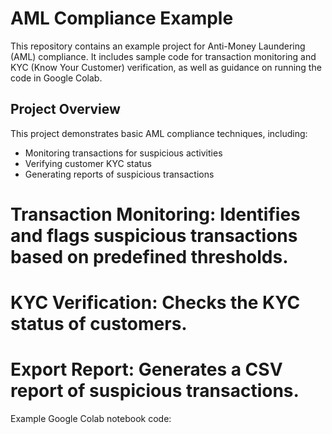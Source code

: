 # AML Compliance Example

This repository contains an example project for Anti-Money Laundering (AML) compliance. It includes sample code for transaction monitoring and KYC (Know Your Customer) verification, as well as guidance on running the code in Google Colab.

## Project Overview

This project demonstrates basic AML compliance techniques, including:
- Monitoring transactions for suspicious activities 
- Verifying customer KYC status
- Generating reports of suspicious transactions


# Transaction Monitoring: Identifies and flags suspicious transactions based on predefined thresholds.
# KYC Verification: Checks the KYC status of customers.
# Export Report: Generates a CSV report of suspicious transactions.
Example Google Colab notebook code:
